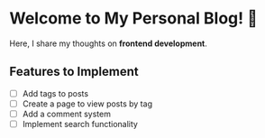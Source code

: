 # Welcome to My Personal Blog! 🚀

Here, I share my thoughts on **frontend development**.

## Features to Implement

- [ ] Add tags to posts
- [ ] Create a page to view posts by tag
- [ ] Add a comment system
- [ ] Implement search functionality

